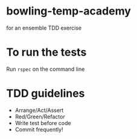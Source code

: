# bowling-temp-academy
for an ensemble TDD exercise

# To run the tests

Run `rspec` on the command line

# TDD guidelines

- Arrange/Act/Assert
- Red/Green/Refactor
- Write test before code
- Commit frequently!